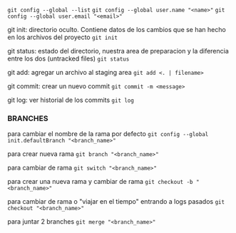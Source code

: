 
`git config --global --list`
`git config --global user.name "<name>"`
`git config --global user.email "<email>"`

git init: directorio oculto. Contiene datos de los cambios que se han hecho en los archivos del proyecto
`git init`

git status: estado del directorio, nuestra area de preparacion y la diferencia entre los dos (untracked files)
`git status`

git add: agregar un archivo al staging area
`git add <. | filename>`

git commit: crear un nuevo commit
`git commit -m <message>`

git log: ver historial de los commits
`git log`

### BRANCHES

para cambiar el nombre de la rama por defecto
`git config --global init.defaultBranch "<branch_name>"`

para crear nueva rama
`git branch "<branch_name>"`

para cambiar de rama
`git switch "<branch_name>"`

para crear una nueva rama y cambiar de rama
`git checkout -b "<branch_name>"`

para cambiar de rama o "viajar en el tiempo" entrando a logs pasados
`git checkout "<branch_name>"`





para juntar 2 branches
`git merge "<branch_name>"`